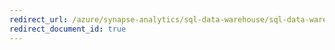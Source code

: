 ```yaml
---
redirect_url: /azure/synapse-analytics/sql-data-warehouse/sql-data-warehouse-restore-points
redirect_document_id: true
---
```

